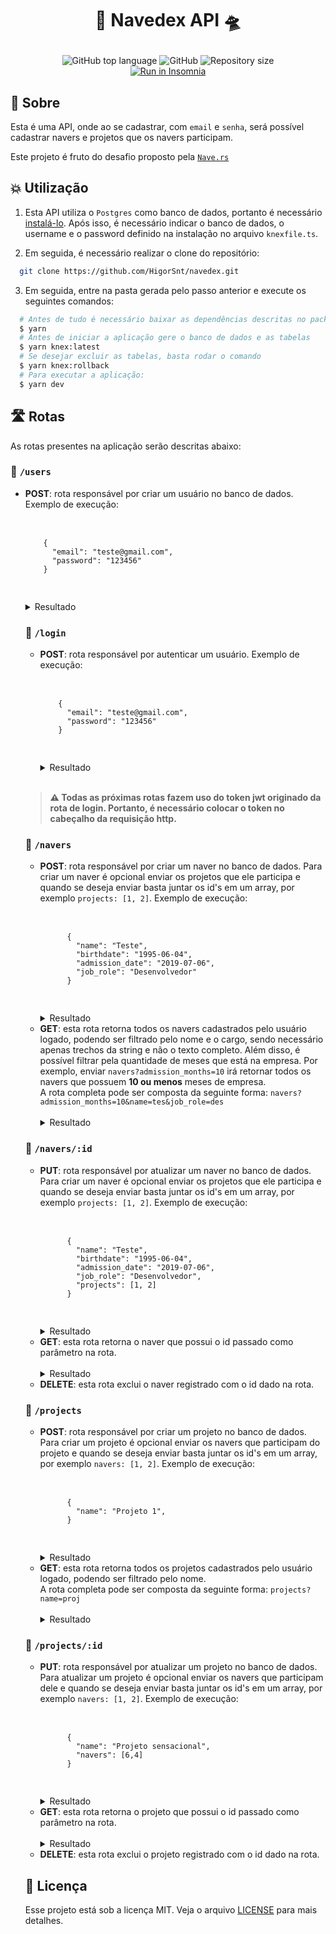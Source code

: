 <h1 align="center">
  <p>🚀 Navedex API 🛸</p>
</h1>

<p align="center">
  <img alt="GitHub top language" src="https://img.shields.io/github/languages/top/HigorSnt/navedex?style=flat-square">
  <img alt="GitHub" src="https://img.shields.io/github/license/HigorSnt/navedex?style=flat-square">
  <img alt="Repository size" src="https://img.shields.io/github/repo-size/HigorSnt/navedex?style=flat-square"></br>
  <a href="https://insomnia.rest/run/?label=navedex&uri=https%3A%2F%2Fraw.githubusercontent.com%2FHigorSnt%2Fnavedex%2Fmain%2F.github%2Fnavedex.json" target="_blank"><img src="https://insomnia.rest/images/run.svg" alt="Run in Insomnia"></a>
</p>

## :bookmark: Sobre

Esta é uma API, onde ao se cadastrar, com `email` e `senha`, será possível cadastrar navers e projetos que os navers participam.
  
Este projeto é fruto do desafio proposto pela [`Nave.rs`](https://nave.rs/)

## :boom: Utilização

1. Esta API utiliza o `Postgres` como banco de dados, portanto é necessário [instalá-lo](https://www.postgresql.org/download/). Após isso, é necessário indicar o banco de dados, o username e o password definido na instalação no arquivo `knexfile.ts`.

2. Em seguida, é necessário realizar o clone do repositório:

```bash
  git clone https://github.com/HigorSnt/navedex.git
```

3. Em seguida, entre na pasta gerada pelo passo anterior e execute os seguintes comandos:

```bash
  # Antes de tudo é necessário baixar as dependências descritas no package.json
  $ yarn
  # Antes de iniciar a aplicação gere o banco de dados e as tabelas
  $ yarn knex:latest
  # Se desejar excluir as tabelas, basta rodar o comando
  $ yarn knex:rollback
  # Para executar a aplicação:
  $ yarn dev
```

## 🛣 Rotas

As rotas presentes na aplicação serão descritas abaixo:

### 🚏 `/users`

<ul>
  <li>
    <strong>POST</strong>: rota responsável por criar um usuário no banco de dados.
    Exemplo de execução:</br></br>
    <pre>
    <code>
    {
      "email": "teste@gmail.com",
      "password": "123456"
    }
    </code>
    </pre>
    <details>
      <summary markdown="span">Resultado</summary>
      <pre>
      <code>
        {
          "email": "teste@gmail.com"
        }
      </code>
      </pre>
    </details>
  </li>


### 🚏 `/login`

<ul>
  <li>
    <strong>POST</strong>: rota responsável por autenticar um usuário.
    Exemplo de execução:</br></br>
    <pre>
    <code>
    {
      "email": "teste@gmail.com",
      "password": "123456"
    }
    </code>
    </pre>
    <details>
      <summary markdown="span">Resultado</summary>
      <pre>
      <code>
        {
          "token": string
        }
      </code>
      </pre>
    </details>
  </li>
</ul>

<br>

> **⚠️ Todas as próximas rotas fazem uso do token jwt originado da rota de login. 
> Portanto, é necessário colocar o token no cabeçalho da requisição http.**


### 🚏 `/navers`

<ul>
  <li>
    <strong>POST</strong>: rota responsável por criar um naver no banco de dados. Para criar um naver é opcional enviar os projetos que ele participa e quando se deseja enviar basta juntar os id's em um array, por exemplo <code>projects: [1, 2]</code>.
    Exemplo de execução:</br></br>
    <pre>
    <code>
      {
        "name": "Teste",
        "birthdate": "1995-06-04",
        "admission_date": "2019-07-06",
        "job_role": "Desenvolvedor"
      }
    </code>
    </pre>
    <details>
      <summary markdown="span">Resultado</summary>
      <pre>
      <code>
        {
          "id": 1,
          "name": "Teste",
          "birthdate": "1995-06-04",
          "admission_date": "2019-07-06",
          "job_role": "Desenvolvedor",
          "user": "teste@gmail.com",
          "projects": []
        }
      </code>
      </pre>
    </details>
  </li>
  <li>
    <strong>GET</strong>: esta rota retorna todos os navers cadastrados pelo usuário logado, podendo ser filtrado pelo nome e o cargo, sendo necessário apenas trechos da string e não o texto completo. Além disso, é possível filtrar pela quantidade de meses que está na empresa. Por exemplo, enviar <code>navers?admission_months=10</code> irá retornar todos os navers que possuem <strong>10 ou menos</strong> meses de empresa. <br/> A rota completa pode ser composta da seguinte forma: <code>navers?admission_months=10&name=tes&job_role=des</code>
    </br></br>
    <details>
      <summary markdown="span">Resultado</summary>
      <pre>
      <code>
        [
          {
            "id": 2,
            "name": "Savanna Zulauf",
            "birthdate": "1999-05-15T03:00:00.000Z",
            "job_role": "Desenvolvedor",
            "admission_date": "2019-06-12T03:00:00.000Z",
            "months_admission": 20
          },
          {
            "id": 4,
            "name": "Kristin Wilkinson",
            "birthdate": "1999-05-15T03:00:00.000Z",
            "job_role": "Desenvolvedor",
            "admission_date": "2019-06-12T03:00:00.000Z",
            "months_admission": 20
          }
        ]
      </code>
      </pre>
    </details>
  </li>
</ul>


### 🚏 `/navers/:id`

<ul>
  <li>
    <strong>PUT</strong>: rota responsável por atualizar um naver no banco de dados. Para criar um naver é opcional enviar os projetos que ele participa e quando se deseja enviar basta juntar os id's em um array, por exemplo <code>projects: [1, 2]</code>.
    Exemplo de execução:</br></br>
    <pre>
    <code>
      {
        "name": "Teste",
        "birthdate": "1995-06-04",
        "admission_date": "2019-07-06",
        "job_role": "Desenvolvedor",
        "projects": [1, 2]
      }
    </code>
    </pre>
    <details>
      <summary markdown="span">Resultado</summary>
      <pre>
      <code>
        {
          "id": 1,
          "name": "Teste",
          "birthdate": "1995-06-04",
          "admission_date": "2019-07-06",
          "job_role": "Desenvolvedor",
          "user": "teste@gmail.com",
          "projects": [1, 2]
        }
      </code>
      </pre>
    </details>
  </li>
  <li>
    <strong>GET</strong>: esta rota retorna o naver que possui o id passado como parâmetro na rota.
    </br></br>
    <details>
      <summary markdown="span">Resultado</summary>
      <pre>
      <code>
        {
          "id": 1,
          "name": "Teste",
          "birthdate": "1995-06-04",
          "admission_date": "2019-07-06",
          "job_role": "Desenvolvedor",
          "user": "teste@gmail.com",
          "months_admission": 20,
          "projects": [
            {
              "id": 1,
              "name": "Projeto 1"
            },
            {
              "id": 2,
              "name": "Projeto 2"
            }
          ]
        }
      </code>
      </pre>
    </details>
  </li>
  <li>
    <strong>DELETE</strong>: esta rota exclui o naver registrado com o id dado na rota.
  </li>
</ul>


### 🚏 `/projects`

<ul>
  <li>
    <strong>POST</strong>: rota responsável por criar um projeto no banco de dados. Para criar um projeto é opcional enviar os navers que participam do projeto e quando se deseja enviar basta juntar os id's em um array, por exemplo <code>navers: [1, 2]</code>.
    Exemplo de execução:</br></br>
    <pre>
    <code>
      {
        "name": "Projeto 1",
      }
    </code>
    </pre>
    <details>
      <summary markdown="span">Resultado</summary>
      <pre>
      <code>
        {
          "id": 1,
          "name": "Projeto 1",
          "user": "teste@gmail.com",
          "navers": []
        }
      </code>
      </pre>
    </details>
  </li>
  <li>
    <strong>GET</strong>: esta rota retorna todos os projetos cadastrados pelo usuário logado, podendo ser filtrado pelo nome. <br/> A rota completa pode ser composta da seguinte forma: <code>projects?name=proj</code>
    </br></br>
    <details>
      <summary markdown="span">Resultado</summary>
      <pre>
      <code>
        [
          {
            "id": 3,
            "name": "Projeto 3",
            "user": "teste@gmail.com"
          },
          {
            "id": 4,
            "name": "Projeto 4",
            "user": "teste@gmail.com"
          }
        ]
      </code>
      </pre>
    </details>
  </li>
</ul>


### 🚏 `/projects/:id`

<ul>
  <li>
    <strong>PUT</strong>: rota responsável por atualizar um projeto no banco de dados. Para atualizar um projeto é opcional enviar os navers que participam dele e quando se deseja enviar basta juntar os id's em um array, por exemplo <code>navers: [1, 2]</code>.
    Exemplo de execução:</br></br>
    <pre>
    <code>
      {
        "name": "Projeto sensacional",
        "navers": [6,4]
      }
    </code>
    </pre>
    <details>
      <summary markdown="span">Resultado</summary>
      <pre>
      <code>
        {
          "id": 7,
          "name": "Projeto sensacional",
          "navers": [6, 4]
        }
      </code>
      </pre>
    </details>
  </li>
  <li>
    <strong>GET</strong>: esta rota retorna o projeto que possui o id passado como parâmetro na rota.
    </br></br>
    <details>
      <summary markdown="span">Resultado</summary>
      <pre>
      <code>
        {
          "id": 3,
          "name": "Projeto realmente muito bom",
          "navers": [
            {
              "id": 4,
              "name": "Kristin Wilkinson",
              "birthdate": "1999-05-15T03:00:00.000Z",
              "job_role": "Desenvolvedor",
              "admission_date": "2019-06-12T03:00:00.000Z"
            },
            {
              "id": 6,
              "name": "Higor",
              "birthdate": "1999-05-15T03:00:00.000Z",
              "job_role": "Analista",
              "admission_date": "2019-06-12T03:00:00.000Z"
            }
          ]
        }
      </code>
      </pre>
    </details>
  </li>
  <li>
    <strong>DELETE</strong>: esta rota exclui o projeto registrado com o id dado na rota.
  </li>
</ul>

## :memo: Licença

Esse projeto está sob a licença MIT. Veja o arquivo [LICENSE](LICENSE.md) para mais detalhes.

